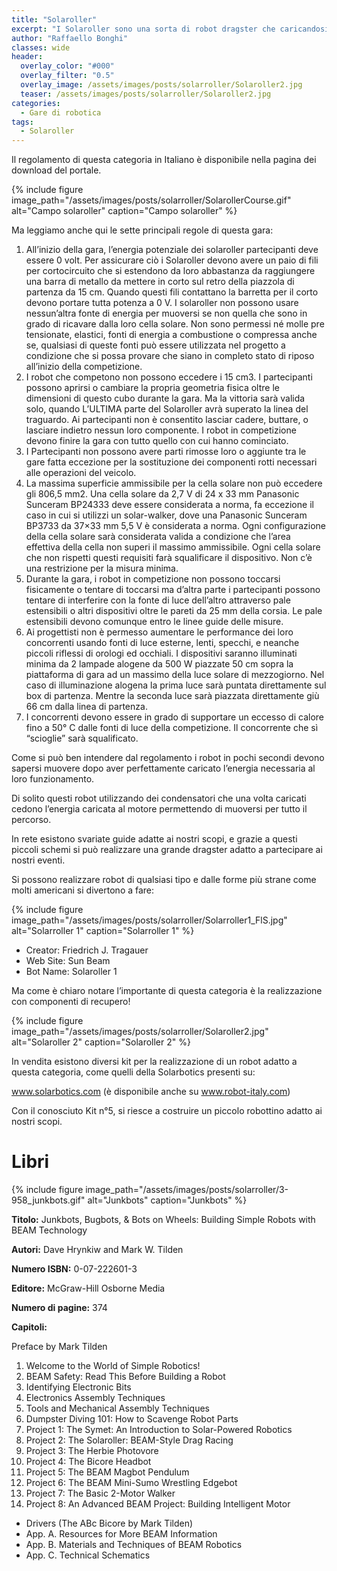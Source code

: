 ```yaml
---
title: "Solaroller"
excerpt: "I Solaroller sono una sorta di robot dragster che caricandosi dell’energia luminosa prodotta o dal sole o da due lampade alogene da 500W percorrono 1 metro di pista."
author: "Raffaello Bonghi"
classes: wide
header:
  overlay_color: "#000"
  overlay_filter: "0.5"
  overlay_image: /assets/images/posts/solarroller/Solaroller2.jpg
  teaser: /assets/images/posts/solarroller/Solaroller2.jpg
categories:
  - Gare di robotica
tags:
  - Solaroller
---
```


Il regolamento di questa categoria in Italiano è disponibile nella pagina dei download del portale.

{% include figure image_path="/assets/images/posts/solarroller/SolarollerCourse.gif" alt="Campo solaroller" caption="Campo solaroller" %}

Ma leggiamo anche qui le sette principali regole di questa gara:

1. All’inizio della gara, l’energia potenziale dei solaroller partecipanti deve essere 0 volt. Per assicurare ciò i Solaroller devono avere un paio di fili per cortocircuito che si estendono da loro abbastanza da raggiungere una barra di metallo da mettere in corto sul retro della piazzola di partenza da 15 cm. Quando questi fili contattano la barretta per il corto devono portare tutta potenza a 0 V. I solaroller non possono usare nessun’altra fonte di energia per muoversi se non quella che sono in grado di ricavare dalla loro cella solare. Non sono permessi né molle pre tensionate, elastici, fonti di energia a combustione o compressa anche se, qualsiasi di queste fonti può essere utilizzata nel progetto a condizione che si possa provare che siano in completo stato di riposo all’inizio della competizione.
2. I robot che competono non possono eccedere i 15 cm3. I partecipanti possono aprirsi o cambiare la propria geometria fisica oltre le dimensioni di questo cubo durante la gara. Ma la vittoria sarà valida solo, quando L’ULTIMA parte del Solaroller avrà superato la linea del traguardo. Ai partecipanti non è consentito lasciar cadere, buttare, o lasciare indietro nessun loro componente. I robot in competizione devono finire la gara con tutto quello con cui hanno cominciato.
3. I Partecipanti non possono avere parti rimosse loro o aggiunte tra le gare fatta eccezione per la sostituzione dei componenti rotti necessari alle operazioni del veicolo.
4. La massima superficie ammissibile per la cella solare non può eccedere gli 806,5 mm2. Una cella solare da 2,7 V di 24 x 33 mm Panasonic Sunceram BP24333 deve essere considerata a norma, fa eccezione il caso in cui si utilizzi un solar-walker, dove una Panasonic Sunceram BP3733 da 37×33 mm 5,5 V è considerata a norma. Ogni configurazione della cella solare sarà considerata valida a condizione che l’area effettiva della cella non superi il massimo ammissibile. Ogni cella solare che non rispetti questi requisiti farà squalificare il dispositivo. Non c’è una restrizione per la misura minima.
5. Durante la gara, i robot in competizione non possono toccarsi fisicamente o tentare di toccarsi ma d’altra parte i partecipanti possono tentare di interferire con la fonte di luce dell’altro attraverso pale estensibili o altri dispositivi oltre le pareti da 25 mm della corsia. Le pale estensibili devono comunque entro le linee guide delle misure.
6. Ai progettisti non è permesso aumentare le performance dei loro concorrenti usando fonti di luce esterne, lenti, specchi, e neanche piccoli riflessi di orologi ed occhiali. I dispositivi saranno illuminati minima da 2 lampade alogene da 500 W piazzate 50 cm sopra la piattaforma di gara ad un massimo della luce solare di mezzogiorno. Nel caso di illuminazione alogena la prima luce sarà puntata direttamente sul box di partenza. Mentre la seconda luce sarà piazzata direttamente giù 66 cm dalla linea di partenza.
7. I concorrenti devono essere in grado di supportare un eccesso di calore fino a 50° C dalle fonti di luce della competizione. Il concorrente che sì “scioglie” sarà squalificato.

Come si può ben intendere dal regolamento i robot in pochi secondi devono sapersi muovere dopo aver perfettamente caricato l’energia necessaria al loro funzionamento.

Di solito questi robot utilizzando dei condensatori che una volta caricati cedono l’energia caricata al motore permettendo di muoversi per tutto il percorso.

In rete esistono svariate guide adatte ai nostri scopi, e grazie a questi piccoli schemi si può realizzare una grande dragster adatto a partecipare ai nostri eventi.

Si possono realizzare robot di qualsiasi tipo e dalle forme più strane come molti americani si divertono a fare:

{% include figure image_path="/assets/images/posts/solarroller/Solarroller1_FlS.jpg" alt="Solarroller 1" caption="Solarroller 1" %}

* Creator: Friedrich J. Tragauer
* Web Site: Sun Beam
* Bot Name: Solaroller 1

Ma come è chiaro notare l’importante di questa categoria è la realizzazione con componenti di recupero!

{% include figure image_path="/assets/images/posts/solarroller/Solaroller2.jpg" alt="Solaroller 2" caption="Solaroller 2" %}

In vendita esistono diversi kit per la realizzazione di un robot adatto a questa categoria, come quelli della Solarbotics presenti su:

www.solarbotics.com (è disponibile anche su www.robot-italy.com)

Con il conosciuto Kit n°5, si riesce a costruire un piccolo robottino adatto ai nostri scopi.

# Libri

{% include figure image_path="/assets/images/posts/solarroller/3-958_junkbots.gif" alt="Junkbots" caption="Junkbots" %}

**Titolo:** Junkbots, Bugbots, & Bots on Wheels: Building Simple Robots with BEAM Technology

**Autori:** Dave Hrynkiw and Mark W. Tilden

**Numero ISBN:** 0-07-222601-3

**Editore:** McGraw-Hill Osborne Media

**Numero di pagine:** 374

**Capitoli:**

Preface by Mark Tilden
1. Welcome to the World of Simple Robotics!
2. BEAM Safety: Read This Before Building a Robot
3. Identifying Electronic Bits
4. Electronics Assembly Techniques
5. Tools and Mechanical Assembly Techniques
6. Dumpster Diving 101: How to Scavenge Robot Parts
7. Project 1: The Symet: An Introduction to Solar-Powered Robotics
8. Project 2: The Solaroller: BEAM-Style Drag Racing
9. Project 3: The Herbie Photovore
10. Project 4: The Bicore Headbot
11. Project 5: The BEAM Magbot Pendulum
12. Project 6: The BEAM Mini-Sumo Wrestling Edgebot
13. Project 7: The Basic 2-Motor Walker
14. Project 8: An Advanced BEAM Project: Building Intelligent Motor

* Drivers (The ABc Bicore by Mark Tilden)
* App. A. Resources for More BEAM Information
* App. B. Materials and Techniques of BEAM Robotics
* App. C. Technical Schematics
